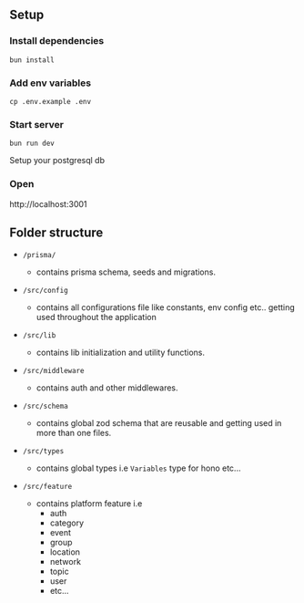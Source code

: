 ## Setup

### Install dependencies

```
bun install
```

### Add env variables

```
cp .env.example .env
```

### Start server

```
bun run dev
```

Setup your postgresql db

### Open

http://localhost:3001

## Folder structure

- `/prisma/`

  - contains prisma schema, seeds and migrations.

- `/src/config`

  - contains all configurations file like constants, env config etc.. getting used throughout the application

- `/src/lib`

  - contains lib initialization and utility functions.

- `/src/middleware`

  - contains auth and other middlewares.

- `/src/schema`

  - contains global zod schema that are reusable and getting used in more than one files.

- `/src/types`

  - contains global types i.e `Variables` type for hono etc...

- `/src/feature`
  - contains platform feature i.e
    - auth
    - category
    - event
    - group
    - location
    - network
    - topic
    - user
    - etc...

